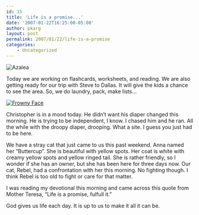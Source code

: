 ```yaml
---
id: 15
title: 'Life is a promise...'
date: '2007-01-22T16:25:00-05:00'
author: pkarg
layout: post
permalink: 2007/01/22/life-is-a-promise
categories:
    - Uncategorized
---
```

![Azalea](http://garden.kargs.net/wp-content/uploads/2013/04/cropped-IMAG8993.jpg)

Today we are working on flashcards, worksheets, and reading. We are also getting ready for our trip with Steve to Dallas. It will give the kids a chance to see the area. So, we do laundry, pack, make lists…

[![Frowny Face](http://garden.kargs.net/wp-content/uploads/thumbs/christopher_frown.jpg)](http://garden.kargs.net/wp-content/uploads/christopher_frown.jpg)

Christopher is in a mood today. He didn’t want his diaper changed this morning. He is trying to be independent, I know. I chased him and he ran. All the while with the droopy diaper, drooping. What a site. I guess you just had to be here.

We have a stray cat that just came to us this past weekend. Anna named her “Buttercup”. She is beautiful with yellow spots. Her coat is white with creamy yellow spots and yellow ringed tail. She is rather friendly, so I wonder if she has an owner, but she has been here for three days now. Our cat, Rebel, had a confrontation with her this morning. No fighting though. I think Rebel is too old to fight or care for that matter.

I was reading my devotional this morning and came across this quote from Mother Teresa, “Life is a promise, fulfull it.”

God gives us life each day. It is up to us to make it all it can be.

